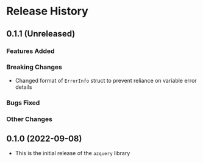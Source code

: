 # Release History

## 0.1.1 (Unreleased)

### Features Added

### Breaking Changes
* Changed format of `ErrorInfo` struct to prevent reliance on variable error details

### Bugs Fixed

### Other Changes

## 0.1.0 (2022-09-08)
* This is the initial release of the `azquery` library
